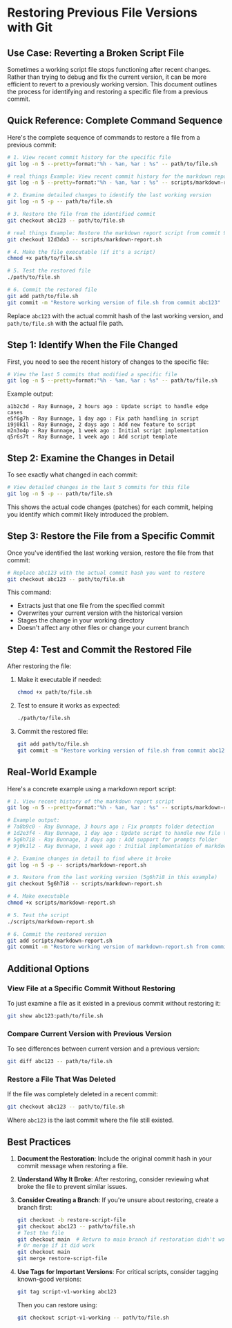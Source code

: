 # Restoring Previous File Versions with Git

## Use Case: Reverting a Broken Script File

Sometimes a working script file stops functioning after recent changes. Rather than trying to debug and fix the current version, it can be more efficient to revert to a previously working version. This document outlines the process for identifying and restoring a specific file from a previous commit.

## Quick Reference: Complete Command Sequence

Here's the complete sequence of commands to restore a file from a previous commit:

```bash
# 1. View recent commit history for the specific file
git log -n 5 --pretty=format:"%h - %an, %ar : %s" -- path/to/file.sh

# real things Example: View recent commit history for the markdown report script
git log -n 5 --pretty=format:"%h - %an, %ar : %s" -- scripts/markdown-report.sh

# 2. Examine detailed changes to identify the last working version
git log -n 5 -p -- path/to/file.sh

# 3. Restore the file from the identified commit
git checkout abc123 -- path/to/file.sh

# real things Example: Restore the markdown report script from commit 91272de
git checkout 12d3da3 -- scripts/markdown-report.sh

# 4. Make the file executable (if it's a script)
chmod +x path/to/file.sh

# 5. Test the restored file
./path/to/file.sh

# 6. Commit the restored file
git add path/to/file.sh
git commit -m "Restore working version of file.sh from commit abc123"
```

Replace `abc123` with the actual commit hash of the last working version, and `path/to/file.sh` with the actual file path.

## Step 1: Identify When the File Changed

First, you need to see the recent history of changes to the specific file:

```bash
# View the last 5 commits that modified a specific file
git log -n 5 --pretty=format:"%h - %an, %ar : %s" -- path/to/file.sh
```

Example output:
```
a1b2c3d - Ray Bunnage, 2 hours ago : Update script to handle edge cases
e5f6g7h - Ray Bunnage, 1 day ago : Fix path handling in script
i9j0k1l - Ray Bunnage, 2 days ago : Add new feature to script
m2n3o4p - Ray Bunnage, 1 week ago : Initial script implementation
q5r6s7t - Ray Bunnage, 1 week ago : Add script template
```

## Step 2: Examine the Changes in Detail

To see exactly what changed in each commit:

```bash
# View detailed changes in the last 5 commits for this file
git log -n 5 -p -- path/to/file.sh
```

This shows the actual code changes (patches) for each commit, helping you identify which commit likely introduced the problem.

## Step 3: Restore the File from a Specific Commit

Once you've identified the last working version, restore the file from that commit:

```bash
# Replace abc123 with the actual commit hash you want to restore
git checkout abc123 -- path/to/file.sh
```

This command:
- Extracts just that one file from the specified commit
- Overwrites your current version with the historical version
- Stages the change in your working directory
- Doesn't affect any other files or change your current branch

## Step 4: Test and Commit the Restored File

After restoring the file:

1. Make it executable if needed:
   ```bash
   chmod +x path/to/file.sh
   ```

2. Test to ensure it works as expected:
   ```bash
   ./path/to/file.sh
   ```

3. Commit the restored file:
   ```bash
   git add path/to/file.sh
   git commit -m "Restore working version of file.sh from commit abc123"
   ```

## Real-World Example

Here's a concrete example using a markdown report script:

```bash
# 1. View recent history of the markdown report script
git log -n 5 --pretty=format:"%h - %an, %ar : %s" -- scripts/markdown-report.sh

# Example output:
# 7a8b9c0 - Ray Bunnage, 3 hours ago : Fix prompts folder detection
# 1d2e3f4 - Ray Bunnage, 1 day ago : Update script to handle new file types
# 5g6h7i8 - Ray Bunnage, 3 days ago : Add support for prompts folder
# 9j0k1l2 - Ray Bunnage, 1 week ago : Initial implementation of markdown report

# 2. Examine changes in detail to find where it broke
git log -n 5 -p -- scripts/markdown-report.sh

# 3. Restore from the last working version (5g6h7i8 in this example)
git checkout 5g6h7i8 -- scripts/markdown-report.sh

# 4. Make executable
chmod +x scripts/markdown-report.sh

# 5. Test the script
./scripts/markdown-report.sh

# 6. Commit the restored version
git add scripts/markdown-report.sh
git commit -m "Restore working version of markdown-report.sh from commit 5g6h7i8"
```

## Additional Options

### View File at a Specific Commit Without Restoring

To just examine a file as it existed in a previous commit without restoring it:

```bash
git show abc123:path/to/file.sh
```

### Compare Current Version with Previous Version

To see differences between current version and a previous version:

```bash
git diff abc123 -- path/to/file.sh
```

### Restore a File That Was Deleted

If the file was completely deleted in a recent commit:

```bash
git checkout abc123 -- path/to/file.sh
```

Where `abc123` is the last commit where the file still existed.

## Best Practices

1. **Document the Restoration**: Include the original commit hash in your commit message when restoring a file.

2. **Understand Why It Broke**: After restoring, consider reviewing what broke the file to prevent similar issues.

3. **Consider Creating a Branch**: If you're unsure about restoring, create a branch first:
   ```bash
   git checkout -b restore-script-file
   git checkout abc123 -- path/to/file.sh
   # Test the file
   git checkout main  # Return to main branch if restoration didn't work
   # Or merge if it did work
   git checkout main
   git merge restore-script-file
   ```

4. **Use Tags for Important Versions**: For critical scripts, consider tagging known-good versions:
   ```bash
   git tag script-v1-working abc123
   ```
   Then you can restore using:
   ```bash
   git checkout script-v1-working -- path/to/file.sh
   ``` 